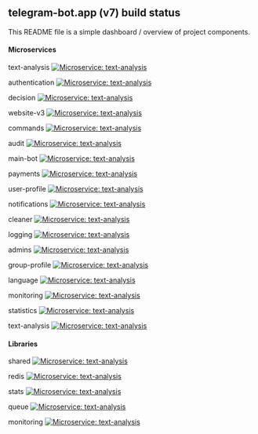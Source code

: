 ## telegram-bot.app (v7) build status

This README file is a simple dashboard / overview of project components.

#### Microservices

text-analysis [![Microservice: text-analysis](https://github.com/telegram-bot-app/ms-text-analysis/actions/workflows/test.yaml/badge.svg)](https://github.com/telegram-bot-app/ms-text-analysis)

authentication [![Microservice: text-analysis](https://github.com/telegram-bot-app/ms-authentication/actions/workflows/test.yaml/badge.svg)](https://github.com/telegram-bot-app/ms-authentication)

decision [![Microservice: text-analysis](https://github.com/telegram-bot-app/ms-decision/actions/workflows/test.yaml/badge.svg)](https://github.com/telegram-bot-app/ms-decision)

website-v3 [![Microservice: text-analysis](https://github.com/telegram-bot-app/ms.website.v3/actions/workflows/test-and-release.yaml/badge.svg)](https://github.com/telegram-bot-app/ms.website.v3)

commands [![Microservice: text-analysis](https://github.com/telegram-bot-app/ms-commands/actions/workflows/test.yaml/badge.svg)](https://github.com/telegram-bot-app/ms-commands)

audit [![Microservice: text-analysis](https://github.com/telegram-bot-app/ms-audit/actions/workflows/test.yaml/badge.svg)](https://github.com/telegram-bot-app/ms-audit)

main-bot [![Microservice: text-analysis](https://github.com/telegram-bot-app/ms-main-bot/actions/workflows/test.yaml/badge.svg)](https://github.com/telegram-bot-app/ms-main-bot)

payments [![Microservice: text-analysis](https://github.com/telegram-bot-app/ms-payments/actions/workflows/test.yaml/badge.svg)](https://github.com/telegram-bot-app/ms-payments)

user-profile [![Microservice: text-analysis](https://github.com/telegram-bot-app/ms-user-profile/actions/workflows/test.yaml/badge.svg)](https://github.com/telegram-bot-app/ms-user-profile)

notifications [![Microservice: text-analysis](https://github.com/telegram-bot-app/ms-notifications/actions/workflows/test.yaml/badge.svg)](https://github.com/telegram-bot-app/ms-notifications)

cleaner [![Microservice: text-analysis](https://github.com/telegram-bot-app/ms-cleaner/actions/workflows/test.yaml/badge.svg)](https://github.com/telegram-bot-app/ms-cleaner)

logging [![Microservice: text-analysis](https://github.com/telegram-bot-app/ms-logging/actions/workflows/test.yaml/badge.svg)](https://github.com/telegram-bot-app/ms-logging)

admins [![Microservice: text-analysis](https://github.com/telegram-bot-app/ms-admins/actions/workflows/test.yaml/badge.svg)](https://github.com/telegram-bot-app/ms-admins)

group-profile [![Microservice: text-analysis](https://github.com/telegram-bot-app/ms-group-profile/actions/workflows/test.yaml/badge.svg)](https://github.com/telegram-bot-app/ms-group-profile)

language [![Microservice: text-analysis](https://github.com/telegram-bot-app/ms-language/actions/workflows/test.yaml/badge.svg)](https://github.com/telegram-bot-app/ms-language)

monitoring [![Microservice: text-analysis](https://github.com/telegram-bot-app/ms-monitoring/actions/workflows/test.yaml/badge.svg)](https://github.com/telegram-bot-app/ms-monitoring)

statistics [![Microservice: text-analysis](https://github.com/telegram-bot-app/ms-statistics/actions/workflows/test.yaml/badge.svg)](https://github.com/telegram-bot-app/ms-statistics)

text-analysis [![Microservice: text-analysis](https://github.com/telegram-bot-app/ms-text-analysis/actions/workflows/test.yaml/badge.svg)](https://github.com/telegram-bot-app/ms-text-analysis)

#### Libraries

shared [![Microservice: text-analysis](https://github.com/telegram-bot-app/lib-shared/actions/workflows/test.yaml/badge.svg)](https://github.com/telegram-bot-app/lib-shared)

redis [![Microservice: text-analysis](https://github.com/telegram-bot-app/lib-redis/actions/workflows/test.yaml/badge.svg)](https://github.com/telegram-bot-app/lib-redis)

stats [![Microservice: text-analysis](https://github.com/telegram-bot-app/lib-stats/actions/workflows/test.yaml/badge.svg)](https://github.com/telegram-bot-app/lib-stats)

queue [![Microservice: text-analysis](https://github.com/telegram-bot-app/lib-queue/actions/workflows/test.yaml/badge.svg)](https://github.com/telegram-bot-app/lib-queue)

monitoring [![Microservice: text-analysis](https://github.com/telegram-bot-app/lib-monitoring/actions/workflows/test.yaml/badge.svg)](https://github.com/telegram-bot-app/lib-monitoring)
